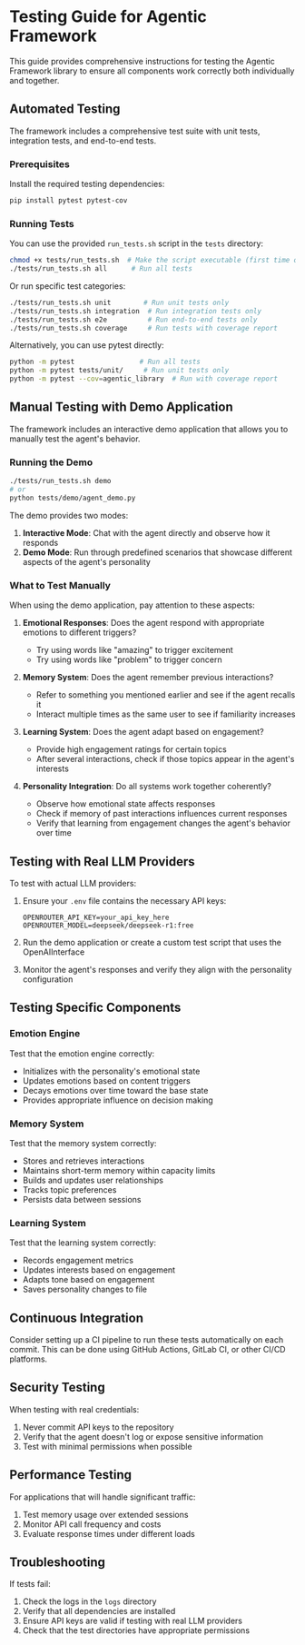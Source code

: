 # Testing Guide for Agentic Framework

This guide provides comprehensive instructions for testing the Agentic Framework library to ensure all components work correctly both individually and together.

## Automated Testing

The framework includes a comprehensive test suite with unit tests, integration tests, and end-to-end tests.

### Prerequisites

Install the required testing dependencies:

```bash
pip install pytest pytest-cov
```

### Running Tests

You can use the provided `run_tests.sh` script in the `tests` directory:

```bash
chmod +x tests/run_tests.sh  # Make the script executable (first time only)
./tests/run_tests.sh all      # Run all tests
```

Or run specific test categories:

```bash
./tests/run_tests.sh unit        # Run unit tests only
./tests/run_tests.sh integration  # Run integration tests only
./tests/run_tests.sh e2e          # Run end-to-end tests only
./tests/run_tests.sh coverage     # Run tests with coverage report
```

Alternatively, you can use pytest directly:

```bash
python -m pytest                # Run all tests
python -m pytest tests/unit/     # Run unit tests only
python -m pytest --cov=agentic_library  # Run with coverage report
```

## Manual Testing with Demo Application

The framework includes an interactive demo application that allows you to manually test the agent's behavior.

### Running the Demo

```bash
./tests/run_tests.sh demo
# or
python tests/demo/agent_demo.py
```

The demo provides two modes:
1. **Interactive Mode**: Chat with the agent directly and observe how it responds
2. **Demo Mode**: Run through predefined scenarios that showcase different aspects of the agent's personality

### What to Test Manually

When using the demo application, pay attention to these aspects:

1. **Emotional Responses**: Does the agent respond with appropriate emotions to different triggers?
   - Try using words like "amazing" to trigger excitement
   - Try using words like "problem" to trigger concern

2. **Memory System**: Does the agent remember previous interactions?
   - Refer to something you mentioned earlier and see if the agent recalls it
   - Interact multiple times as the same user to see if familiarity increases

3. **Learning System**: Does the agent adapt based on engagement?
   - Provide high engagement ratings for certain topics
   - After several interactions, check if those topics appear in the agent's interests

4. **Personality Integration**: Do all systems work together coherently?
   - Observe how emotional state affects responses
   - Check if memory of past interactions influences current responses
   - Verify that learning from engagement changes the agent's behavior over time

## Testing with Real LLM Providers

To test with actual LLM providers:

1. Ensure your `.env` file contains the necessary API keys:
   ```
   OPENROUTER_API_KEY=your_api_key_here
   OPENROUTER_MODEL=deepseek/deepseek-r1:free
   ```

2. Run the demo application or create a custom test script that uses the OpenAIInterface

3. Monitor the agent's responses and verify they align with the personality configuration

## Testing Specific Components

### Emotion Engine

Test that the emotion engine correctly:
- Initializes with the personality's emotional state
- Updates emotions based on content triggers
- Decays emotions over time toward the base state
- Provides appropriate influence on decision making

### Memory System

Test that the memory system correctly:
- Stores and retrieves interactions
- Maintains short-term memory within capacity limits
- Builds and updates user relationships
- Tracks topic preferences
- Persists data between sessions

### Learning System

Test that the learning system correctly:
- Records engagement metrics
- Updates interests based on engagement
- Adapts tone based on engagement
- Saves personality changes to file

## Continuous Integration

Consider setting up a CI pipeline to run these tests automatically on each commit. This can be done using GitHub Actions, GitLab CI, or other CI/CD platforms.

## Security Testing

When testing with real credentials:
1. Never commit API keys to the repository
2. Verify that the agent doesn't log or expose sensitive information
3. Test with minimal permissions when possible

## Performance Testing

For applications that will handle significant traffic:
1. Test memory usage over extended sessions
2. Monitor API call frequency and costs
3. Evaluate response times under different loads

## Troubleshooting

If tests fail:
1. Check the logs in the `logs` directory
2. Verify that all dependencies are installed
3. Ensure API keys are valid if testing with real LLM providers
4. Check that the test directories have appropriate permissions